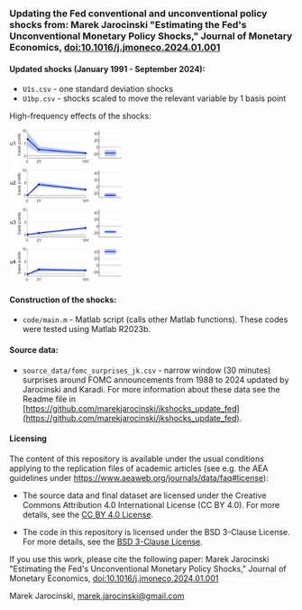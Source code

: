### Updating the Fed conventional and unconventional policy shocks from: Marek Jarocinski "Estimating the Fed's Unconventional Monetary Policy Shocks," Journal of Monetary Economics, [doi:10.1016/j.jmoneco.2024.01.001](https://doi.org/10.1016/j.jmoneco.2024.01.001)

#### Updated shocks (January 1991 - September 2024):
- `U1s.csv` - one standard deviation shocks
- `U1bp.csv` - shocks scaled to move the relevant variable by 1 basis point

High-frequency effects of the shocks:

<img src="U1s_impact.jpg" width="200">

#### Construction of the shocks:
- `code/main.m` - Matlab script (calls other Matlab functions). These codes were tested using Matlab R2023b.

#### Source data: 
- `source_data/fomc_surprises_jk.csv` - narrow window (30 minutes) surprises around FOMC announcements from 1988 to 2024 updated by Jarocinski and Karadi. For more information about these data see the Readme file in [https://github.com/marekjarocinski/jkshocks_update_fed](https://github.com/marekjarocinski/jkshocks_update_fed).

#### Licensing

The content of this repository is available under the usual conditions applying to the replication files of academic articles (see e.g. the AEA guidelines under https://www.aeaweb.org/journals/data/faq#license):

- The source data and final dataset are licensed under the Creative Commons Attribution 4.0 International License (CC BY 4.0). For more details, see the [CC BY 4.0 License](https://creativecommons.org/licenses/by/4.0/).

- The code in this repository is licensed under the BSD 3-Clause License. For more details, see the [BSD 3-Clause License](https://opensource.org/licenses/BSD-3-Clause).

If you use this work, please cite the following paper: Marek Jarocinski "Estimating the Fed's Unconventional Monetary Policy Shocks," Journal of Monetary Economics, [doi:10.1016/j.jmoneco.2024.01.001](https://doi.org/10.1016/j.jmoneco.2024.01.001)


Marek Jarocinski, marek.jarocinski@gmail.com
